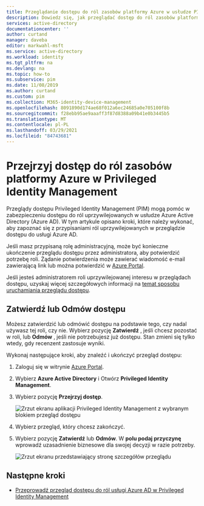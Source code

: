 ```yaml
---
title: Przeglądanie dostępu do ról zasobów platformy Azure w usłudze PIM — Azure AD | Microsoft Docs
description: Dowiedz się, jak przeglądać dostęp do ról zasobów platformy Azure w Azure AD Privileged Identity Management (PIM).
services: active-directory
documentationcenter: ''
author: curtand
manager: daveba
editor: markwahl-msft
ms.service: active-directory
ms.workload: identity
ms.tgt_pltfrm: na
ms.devlang: na
ms.topic: how-to
ms.subservice: pim
ms.date: 11/08/2019
ms.author: curtand
ms.custom: pim
ms.collection: M365-identity-device-management
ms.openlocfilehash: 8091890d174ae68f012a6ec24685a0e705100f8b
ms.sourcegitcommit: f28ebb95ae9aaaff3f87d8388a09b41e0b3445b5
ms.translationtype: MT
ms.contentlocale: pl-PL
ms.lasthandoff: 03/29/2021
ms.locfileid: "84743681"
---
```

# <a name="review-access-to-azure-resource-roles-in-privileged-identity-management"></a>Przejrzyj dostęp do ról zasobów platformy Azure w Privileged Identity Management

Przeglądy dostępu Privileged Identity Management (PIM) mogą pomóc w zabezpieczeniu dostępu do ról uprzywilejowanych w usłudze Azure Active Directory (Azure AD). W tym artykule opisano kroki, które należy wykonać, aby zapoznać się z przypisaniami ról uprzywilejowanych w przeglądzie dostępu do usługi Azure AD.

Jeśli masz przypisaną rolę administracyjną, może być konieczne ukończenie przeglądu dostępu przez administratora, aby potwierdzić potrzebę roli. Żądanie potwierdzenia może zawierać wiadomość e-mail zawierającą link lub można potwierdzić w [Azure Portal](https://portal.azure.com).

Jeśli jesteś administratorem roli uprzywilejowanej interesu w przeglądach dostępu, uzyskaj więcej szczegółowych informacji na [temat sposobu uruchamiania przeglądu dostępu](pim-resource-roles-start-access-review.md).

## <a name="approve-or-deny-access"></a>Zatwierdź lub Odmów dostępu

Możesz zatwierdzić lub odmówić dostępu na podstawie tego, czy nadal używasz tej roli, czy nie. Wybierz pozycję **Zatwierdź** , jeśli chcesz pozostać w roli, lub **Odmów** , jeśli nie potrzebujesz już dostępu. Stan zmieni się tylko wtedy, gdy recenzent zastosuje wyniki.

Wykonaj następujące kroki, aby znaleźć i ukończyć przegląd dostępu:

1. Zaloguj się w witrynie [Azure Portal](https://portal.azure.com/).
1. Wybierz **Azure Active Directory** i Otwórz **Privileged Identity Management**.
1. Wybierz pozycję **Przejrzyj dostęp**.

   ![Zrzut ekranu aplikacji Privileged Identity Management z wybranym blokiem przegląd dostępu](media/pim-resource-roles-perform-access-review/rbac-access-review-complete.png)

1. Wybierz przegląd, który chcesz zakończyć.
1. Wybierz pozycję **Zatwierdź** lub **Odmów**. W **polu podaj przyczynę** wprowadź uzasadnienie biznesowe dla swojej decyzji w razie potrzeby.

   ![Zrzut ekranu przedstawiający stronę szczegółów przeglądu](media/pim-resource-roles-perform-access-review/rbac-access-review-choice.png)

## <a name="next-steps"></a>Następne kroki

- [Przeprowadź przegląd dostępu do ról usługi Azure AD w Privileged Identity Management](pim-how-to-perform-security-review.md)
